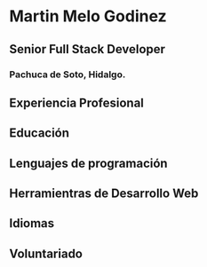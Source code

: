 # Martin Melo Godinez
## Senior Full Stack Developer
### Pachuca de Soto, Hidalgo.

## Experiencia Profesional

## Educación

## Lenguajes de programación

## Herramientras de Desarrollo Web

## Idiomas

## Voluntariado